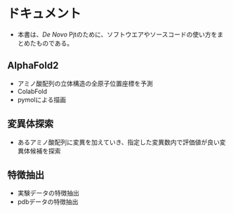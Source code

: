 # ドキュメント
- 本書は、_De Novo_ Pjtのために、ソフトウエアやソースコードの使い方をまとめたものである。

## AlphaFold2
- アミノ酸配列の立体構造の全原子位置座標を予測
- ColabFold
- pymolによる描画

## 変異体探索
- あるアミノ酸配列に変異を加えていき、指定した変異数内で評価値が良い変異体候補を探索

## 特徴抽出
- 実験データの特徴抽出
- pdbデータの特徴抽出

